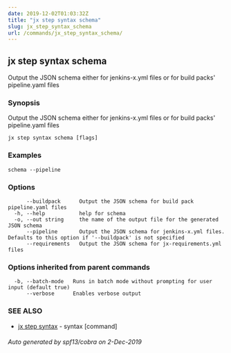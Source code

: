```yaml
---
date: 2019-12-02T01:03:32Z
title: "jx step syntax schema"
slug: jx_step_syntax_schema
url: /commands/jx_step_syntax_schema/
---
```

## jx step syntax schema

Output the JSON schema either for jenkins-x.yml files or for build packs' pipeline.yaml files

### Synopsis

Output the JSON schema either for jenkins-x.yml files or for build packs' pipeline.yaml files

```
jx step syntax schema [flags]
```

### Examples

```
schema --pipeline
```

### Options

```
      --buildpack      Output the JSON schema for build pack pipeline.yaml files
  -h, --help           help for schema
  -o, --out string     the name of the output file for the generated JSON schema
      --pipeline       Output the JSON schema for jenkins-x.yml files. Defaults to this option if '--buildpack' is not specified
      --requirements   Output the JSON schema for jx-requirements.yml files
```

### Options inherited from parent commands

```
  -b, --batch-mode   Runs in batch mode without prompting for user input (default true)
      --verbose      Enables verbose output
```

### SEE ALSO

* [jx step syntax](/commands/jx_step_syntax/)	 - syntax [command]

###### Auto generated by spf13/cobra on 2-Dec-2019
